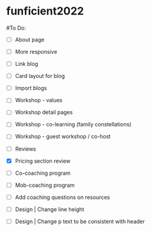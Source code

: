 # funficient2022

#To Do:

- [ ] About page
- [ ] More responsive
- [ ] Link blog
- [ ] Card layout for blog
- [ ] Import blogs
- [ ] Workshop - values 
- [ ] Workshop detail pages
- [ ] Workshop - co-learning (family constellations)
- [ ] Workshop - guest workshop / co-host
- [ ] Reviews
- [X] Pricing section review
- [ ] Co-coaching program
- [ ] Mob-coaching program
- [ ] Add coaching questions on resources
- [ ] Design | Change line height
- [ ] Design | Change p text to be consistent with header

